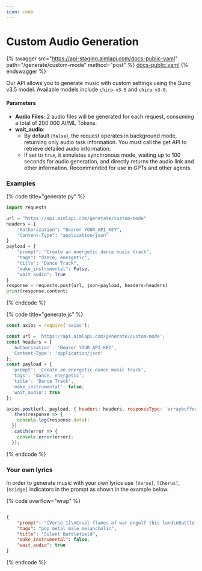 ```yaml
---
icon: code
---
```


# Custom Audio Generation

{% swagger src="https://api-staging.aimlapi.com/docs-public-yaml" path="/generate/custom-mode" method="post" %}
[docs-public.yaml](https://api-staging.aimlapi.com/docs-public-yaml)
{% endswagger %}

Our API allows you to generate music with custom settings using the Suno v3.5 model. Available models include `chirp-v3-5` and `chirp-v3-0`.

#### Parameters

* **Audio Files**: 2 audio files will be generated for each request, consuming a total of 200 000 AI/ML Tokens.
* **wait\_audio**:
  * By default (`false`), the request operates in background mode, returning only audio task information. You must call the get API to retrieve detailed audio information.
  * If set to `true`, it simulates synchronous mode, waiting up to 100 seconds for audio generation, and directly returns the audio link and other information. Recommended for use in GPTs and other agents.

### Examples

{% code title="generate.py" %}
```python
import requests

url = "https://api.aimlapi.com/generate/custom-mode"
headers = {
    "Authorization": "Bearer YOUR_API_KEY",
    "Content-Type": "application/json"
}
payload = {
    "prompt": "Create an energetic dance music track",
    "tags": "dance, energetic",
    "title": "Dance Track",
    "make_instrumental": False,
    "wait_audio": True
}
response = requests.post(url, json=payload, headers=headers)
print(response.content)

```
{% endcode %}

{% code title="generate.js" %}
```javascript
const axios = require('axios');

const url = 'https://api.aimlapi.com/generate/custom-mode';
const headers = {
  'Authorization': 'Bearer YOUR_API_KEY',
  'Content-Type': 'application/json'
};
const payload = {
  'prompt': 'Create an energetic dance music track',
  'tags': 'dance, energetic',
  'title': 'Dance Track',
  'make_instrumental': false,
  'wait_audio': true
};

axios.post(url, payload, { headers: headers, responseType: 'arraybuffer' })
  .then(response => {
    console.log(response.data);
  })
  .catch(error => {
    console.error(error);
  });

```
{% endcode %}

### Your own lyrics

In order to generate music with your own lyrics use `[Verse]`, `[Chorus]`, `[Bridge]` indicators in the prompt as shown in the example below.

{% code overflow="wrap" %}
```json

{
    "prompt": "[Verse 1]\nCruel flames of war engulf this land\nBattlefields filled with death and dread\nInnocent souls in darkness, they rest\nMy heart trembles in this silent test\n\n[Verse 2]\nPeople weep for loved ones lost\nBattered bodies bear the cost\nSeeking peace and hope once known\nOur grief transforms to hearts of stone\n\n[Chorus]\nSilent battlegrounds, no birds' song\nShadows of war, where we don't belong\nMay flowers of peace bloom in this place\nLet's guard this precious dream with grace\n\n[Bridge]\nThrough the ashes, we will rise\nHand in hand, towards peaceful skies\nNo more sorrow, no more pain\nTogether, we'll break these chains\n\n[Chorus]\nSilent battlegrounds, no birds' song\nShadows of war, where we don't belong\nMay flowers of peace bloom in this place\nLet's guard this precious dream with grace\n\n[Outro]\nIn unity, our strength will grow\nA brighter future, we'll soon know\nFrom the ruins, hope will spring\nA new dawn, we'll together bring",
    "tags": "pop metal male melancholic",
    "title": "Silent Battlefield",
    "make_instrumental": false,
    "wait_audio": true
}
```
{% endcode %}
